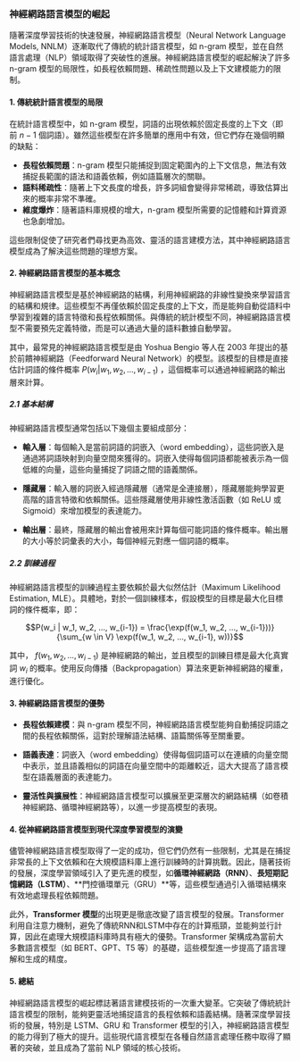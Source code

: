 ### **神經網路語言模型的崛起**

隨著深度學習技術的快速發展，神經網路語言模型（Neural Network Language Models, NNLM）逐漸取代了傳統的統計語言模型，如 n-gram 模型，並在自然語言處理（NLP）領域取得了突破性的進展。神經網路語言模型的崛起解決了許多 n-gram 模型的局限性，如長程依賴問題、稀疏性問題以及上下文建模能力的限制。

#### **1. 傳統統計語言模型的局限**

在統計語言模型中，如 n-gram 模型，詞語的出現依賴於固定長度的上下文（即前  $`n-1`$  個詞語）。雖然這些模型在許多簡單的應用中有效，但它們存在幾個明顯的缺點：

- **長程依賴問題**：n-gram 模型只能捕捉到固定範圍內的上下文信息，無法有效捕捉長範圍的語法和語義依賴，例如語篇層次的關聯。
- **語料稀疏性**：隨著上下文長度的增長，許多詞組會變得非常稀疏，導致估算出來的概率非常不準確。
- **維度爆炸**：隨著語料庫規模的增大，n-gram 模型所需要的記憶體和計算資源也急劇增加。

這些限制促使了研究者們尋找更為高效、靈活的語言建模方法，其中神經網路語言模型成為了解決這些問題的理想方案。

#### **2. 神經網路語言模型的基本概念**

神經網路語言模型是基於神經網路的結構，利用神經網路的非線性變換來學習語言的結構和規律。這些模型不再僅依賴於固定長度的上下文，而是能夠自動從語料中學習到複雜的語言特徵和長程依賴關係。與傳統的統計模型不同，神經網路語言模型不需要預先定義特徵，而是可以通過大量的語料數據自動學習。

其中，最常見的神經網路語言模型是由 Yoshua Bengio 等人在 2003 年提出的基於前饋神經網路（Feedforward Neural Network）的模型。該模型的目標是直接估計詞語的條件概率  $`P(w_i | w_1, w_2, ..., w_{i-1})`$ ，這個概率可以通過神經網路的輸出層來計算。

##### **2.1 基本結構**

神經網路語言模型通常包括以下幾個主要組成部分：

- **輸入層**：每個輸入是當前詞語的詞嵌入（word embedding），這些詞嵌入是通過將詞語映射到向量空間來獲得的。詞嵌入使得每個詞語都能被表示為一個低維的向量，這些向量捕捉了詞語之間的語義關係。
  
- **隱藏層**：輸入層的詞嵌入經過隱藏層（通常是全連接層），隱藏層能夠學習更高階的語言特徵和依賴關係。這些隱藏層使用非線性激活函數（如 ReLU 或 Sigmoid）來增加模型的表達能力。

- **輸出層**：最終，隱藏層的輸出會被用來計算每個可能詞語的條件概率。輸出層的大小等於詞彙表的大小，每個神經元對應一個詞語的概率。

##### **2.2 訓練過程**

神經網路語言模型的訓練過程主要依賴於最大似然估計（Maximum Likelihood Estimation, MLE）。具體地，對於一個訓練樣本，假設模型的目標是最大化目標詞的條件概率，即：


```math
P(w_i | w_1, w_2, ..., w_{i-1}) = \frac{\exp(f(w_1, w_2, ..., w_{i-1}))}{\sum_{w \in V} \exp(f(w_1, w_2, ..., w_{i-1}, w))}
```


其中， $`f(w_1, w_2, ..., w_{i-1})`$  是神經網路的輸出，並且模型的訓練目標是最大化真實詞  $`w_i`$  的概率。使用反向傳播（Backpropagation）算法來更新神經網路的權重，進行優化。

#### **3. 神經網路語言模型的優勢**

- **長程依賴建模**：與 n-gram 模型不同，神經網路語言模型能夠自動捕捉詞語之間的長程依賴關係，這對於理解語法結構、語篇關係等至關重要。

- **語義表達**：詞嵌入（word embedding）使得每個詞語可以在連續的向量空間中表示，並且語義相似的詞語在向量空間中的距離較近，這大大提高了語言模型在語義層面的表達能力。

- **靈活性與擴展性**：神經網路語言模型可以擴展至更深層次的網路結構（如卷積神經網路、循環神經網路等），以進一步提高模型的表現。

#### **4. 從神經網路語言模型到現代深度學習模型的演變**

儘管神經網路語言模型取得了一定的成功，但它們仍然有一些限制，尤其是在捕捉非常長的上下文依賴和在大規模語料庫上進行訓練時的計算挑戰。因此，隨著技術的發展，深度學習領域引入了更先進的模型，如**循環神經網路（RNN）**、**長短期記憶網路（LSTM）**、**門控循環單元（GRU）**等，這些模型通過引入循環結構來有效地處理長程依賴問題。

此外，**Transformer 模型**的出現更是徹底改變了語言模型的發展。Transformer 利用自注意力機制，避免了傳統RNN和LSTM中存在的計算瓶頸，並能夠並行計算，因此在處理大規模語料庫時具有極大的優勢。Transformer 架構成為當前大多數語言模型（如 BERT、GPT、T5 等）的基礎，這些模型進一步提高了語言理解和生成的精度。

#### **5. 總結**

神經網路語言模型的崛起標誌著語言建模技術的一次重大變革。它突破了傳統統計語言模型的限制，能夠更靈活地捕捉語言的長程依賴和語義結構。隨著深度學習技術的發展，特別是 LSTM、GRU 和 Transformer 模型的引入，神經網路語言模型的能力得到了極大的提升。這些現代語言模型在各種自然語言處理任務中取得了顯著的突破，並且成為了當前 NLP 領域的核心技術。